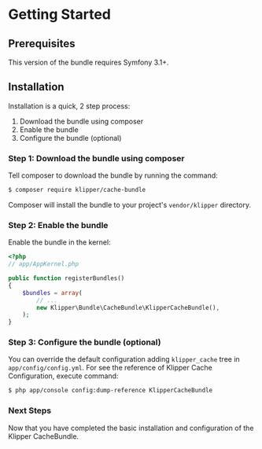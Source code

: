 Getting Started
===============

## Prerequisites

This version of the bundle requires Symfony 3.1+.

## Installation

Installation is a quick, 2 step process:

1. Download the bundle using composer
2. Enable the bundle
3. Configure the bundle (optional)


### Step 1: Download the bundle using composer

Tell composer to download the bundle by running the command:

```bash
$ composer require klipper/cache-bundle
```

Composer will install the bundle to your project's `vendor/klipper` directory.

### Step 2: Enable the bundle

Enable the bundle in the kernel:

```php
<?php
// app/AppKernel.php

public function registerBundles()
{
    $bundles = array(
        // ...
        new Klipper\Bundle\CacheBundle\KlipperCacheBundle(),
    );
}
```

### Step 3: Configure the bundle (optional)

You can override the default configuration adding `klipper_cache` tree in `app/config/config.yml`.
For see the reference of Klipper Cache Configuration, execute command:

```bash
$ php app/console config:dump-reference KlipperCacheBundle 
```

### Next Steps

Now that you have completed the basic installation and configuration of the
Klipper CacheBundle.
